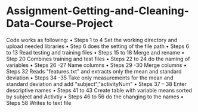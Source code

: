 # Assignment-Getting-and-Cleaning-Data-Course-Project

Code works as following:
•	Steps 1 to 4 Set the working directory and upload needed libraries
•	Step 6 does the setting of the file path
•	Steps 6 to 13 Read testing and training files
•	Steps 15 to 18 Merge and rename
•	Step 20 Combines training and test files
•	Steps 22 to 24 do the naming of variables
•	Steps 26 -27 Name columns
•	Steps 29 -30 Merge columns
•	Steps 32 Reads "features.txt" and extracts only the mean and standard deviation
•	Steps 34 -35 Take only measurements for the mean and standard deviation and add "subject","activityNum"
•	Steps 37 – 38 Enter descriptive names
•	Steps 41 to 43 Create table with variable means sorted by subject and Activtiy
•	Steps 46 to 56 do the changing to the names
•	Steps 58 Writes to text file


